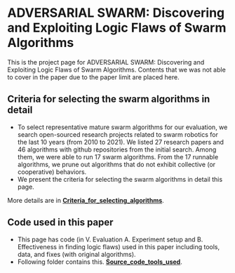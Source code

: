 # ADVERSARIAL SWARM: Discovering and Exploiting Logic Flaws of Swarm Algorithms

This is the project page for ADVERSARIAL SWARM: Discovering and Exploiting Logic Flaws of Swarm Algorithms. Contents that we was not able to cover in the paper due to the paper limit are placed here.

## Criteria for selecting the swarm algorithms in detail

- To select representative mature swarm algorithms for our evaluation, we search open-sourced research projects related to swarm robotics for the last 10 years (from 2010 to 2021). We listed 27 research papers and 46 algorithms with github repositories from the initial search. Among them, we were able to run 17 swarm algorithms. From the 17 runnable algorithms, we prune out algorithms that do not exhibit collective (or cooperative) behaviors.
- We present the criteria for selecting the swarm algorithms in detail this page.

More details are in **[Criteria_for_selecting_algorithms](https://github.com/adswarm/src/tree/main/Criteria_for_selecting_algorithms)**.

## Code used in this paper

- This page has code (in V. Evaluation A. Experiment setup and B. Effectiveness in finding logic flaws) used in this paper including tools, data, and fixes (with original algorithms).
- Following folder contains this. **[Source_code_tools_used](https://github.com/adswarm/src/tree/main/Source_code_tools_used)**.
